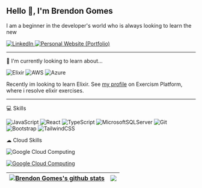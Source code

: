 ## Hello 👋, I'm Brendon Gomes

I am a beginner in the developer's world who is always looking to learn the new 

<a href="https://www.linkedin.com/in/brendon-gomes-da-silva8/">
    <img src="https://img.shields.io/badge/-Linkedin-blue?style=flat&logo=Linkedin&logoColor=white" title="LinkedIn Profile" alt="LinkedIn">
</a>
<a href="https://brendongomes.vercel.app/">
    <img src="https://img.shields.io/badge/-Personal_Website_(Portfolio)-202020?style=flat&logo=next.js&logoColor=white" title="My Personal Website (Portfolio)" alt="Personal Website (Portfolio)">
</a>

---

🤔 I'm currently looking to learn about...

![Elixir](https://img.shields.io/badge/Elixir-4B275F?style=for-the-badge&logo=elixir&logoColor=white)
![AWS](https://img.shields.io/badge/AWS-%23FF9900.svg?style=for-the-badge&logo=amazon-aws&logoColor=white)
![Azure](https://img.shields.io/badge/azure-%230072C6.svg?style=for-the-badge&logo=microsoftazure&logoColor=white)


Recently im looking to learn Elixir.
See [my profile](https://exercism.org/profiles/Brendon3578) on Exercism Platform, where i resolve elixir exercises.

---

💻 Skills

![JavaScript](https://img.shields.io/badge/javascript-%23323330.svg?style=for-the-badge&logo=javascript&logoColor=%23F7DF1E)
![React](https://img.shields.io/badge/react-%2320232a.svg?style=for-the-badge&logo=react&logoColor=%2361DAFB)
![TypeScript](https://img.shields.io/badge/typescript-%23007ACC.svg?style=for-the-badge&logo=typescript&logoColor=white)
![MicrosoftSQLServer](https://img.shields.io/badge/Microsoft%20SQL%20Sever-CC2927?style=for-the-badge&logo=microsoft%20sql%20server&logoColor=white)
![Git](https://img.shields.io/badge/git-%23F05033.svg?style=for-the-badge&logo=git&logoColor=white)
![Bootstrap](https://img.shields.io/badge/bootstrap-%23563D7C.svg?style=for-the-badge&logo=bootstrap&logoColor=white)
![TailwindCSS](https://img.shields.io/badge/tailwindcss-%2338B2AC.svg?style=for-the-badge&logo=tailwind-css&logoColor=white)

☁ Cloud Skills

![Google Cloud Computing](https://img.shields.io/badge/Google_Cloud-4285F4?style=for-the-badge&logo=google-cloud&logoColor=white)

<a href="https://www.cloudskillsboost.google/public_profiles/b8bc780d-98fd-49bd-854a-39ea9b898b1c" alt="Google Cloud Skill Boost Profile" title="Brendon Gomes's Google Cloud Skill Boost Profile">

![Google Cloud Computing](https://img.shields.io/badge/Google_Cloud_Skill_Boost_Badges-4285F4?style=flat&logo=google-cloud&logoColor=white)
</a>


| <a href="#"><img align="center" src="https://github-readme-stats.vercel.app/api?username=Brendon3578&theme=dark&show_icons=true&hide_border=false&count_private=false" alt="Brendon Gomes's github stats" /></a> | <a href="#"><img align="center" src="https://github-readme-stats.vercel.app/api/top-langs/?username=Brendon3578&theme=dark&show_icons=true&hide_border=true&layout=compact" /></a> |
| ------------- | ------------- |


<!---
Brendon3578/Brendon3578 is a ✨ special ✨ repository because its `README.md` (this file) appears on your GitHub profile.
You can click the Preview link to take a look at your changes.
--->

